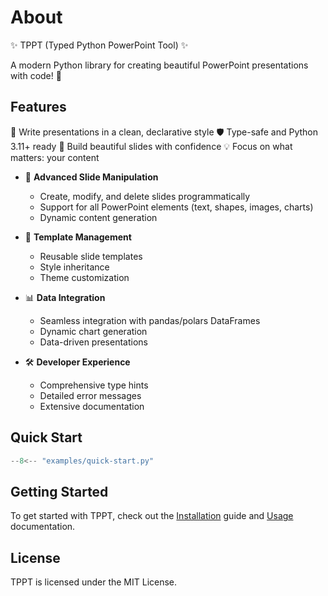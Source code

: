 # About

✨ TPPT (Typed Python PowerPoint Tool) ✨

A modern Python library for creating beautiful PowerPoint presentations with code! 🚀

## Features

📝 Write presentations in a clean, declarative style
🛡️ Type-safe and Python 3.11+ ready
🎨 Build beautiful slides with confidence
💡 Focus on what matters: your content

- 🎯 **Advanced Slide Manipulation**
  - Create, modify, and delete slides programmatically
  - Support for all PowerPoint elements (text, shapes, images, charts)
  - Dynamic content generation

- 🔄 **Template Management**
  - Reusable slide templates
  - Style inheritance
  - Theme customization

- 📊 **Data Integration**
  - Seamless integration with pandas/polars DataFrames
  - Dynamic chart generation
  - Data-driven presentations

- 🛠️ **Developer Experience**
  - Comprehensive type hints
  - Detailed error messages
  - Extensive documentation

## Quick Start

```python
--8<-- "examples/quick-start.py"
```

## Getting Started

To get started with TPPT, check out the [Installation](installation.md) guide and [Usage](usage.md) documentation.

## License

TPPT is licensed under the MIT License.
